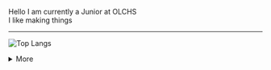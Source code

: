 Hello I am currently a Junior at OLCHS   
I like making things

---
![Top Langs](https://github-readme-stats.vercel.app/api/top-langs/?username=JaylaSPC&layout=compact)

<details> <summary> More </summary>
	<h2> Languages </h2>
		<ul>
			<li> Javascript </li>
			<li> Python </li>
			<li> Java </li>
		</ul>
	<h2> Courses </h2>
		<ul>
			<li> Project Lead the Way: Intro to Engineering and Design (2021-2022) </li>
			<li> Project Lead the Way: Principles of Engineering (2022-2023) </li>
			<li> AP Computer Science A (2023-2024) </li>
		</ul>
</details>
